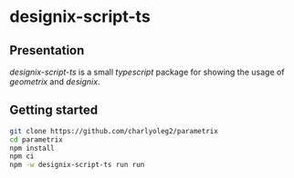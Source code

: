designix-script-ts
==================


Presentation
------------

*designix-script-ts* is a small *typescript* package for showing the usage of *geometrix* and *designix*.

Getting started
---------------

```bash
git clone https://github.com/charlyoleg2/parametrix
cd parametrix
npm install
npm ci
npm -w designix-script-ts run run
```




